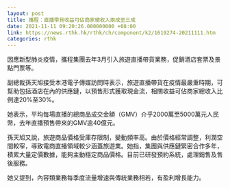 ```yaml
---
layout: post
title: 攜程：直播帶貨收益可佔商家總收入兩成至三成
date: 2021-11-11 09:20:26.000000000 +08:00
link: https://news.rthk.hk/rthk/ch/component/k2/1619274-20211111.htm
categories: rthk
---
```


因應新型肺炎疫情，攜程集團去年3月引入旅遊直播帶貨業務，促銷酒店套票及景點門票等。

副總裁孫天旭接受本港電子傳媒訪問時表示，旅遊直播帶貨在疫情最嚴重時期，可幫助包括酒店在內的供應鏈，以預售形式獲取現金流，相關收益可佔商家總收入比例達20%至30%。

她表示，平均每場直播的總商品成交金額（GMV）介乎2000萬至5000萬元人民幣，去年直播預售帶來的GMV逾40億元。

孫天旭又說，旅遊商品價格受庫存限制，變動頻率高。由於價格經常調整，利潤空間較窄，導致電商直播領域較少涵蓋旅遊業。她指，集團與供應鏈緊密合作多年，積累大量定價數據，能夠主動穩定商品價格。目前已研發預約系統，處理銷售及售後服務。

她又提到，內容類業務每季度流量增速與傳統業務相若，有盈利增長能力。
